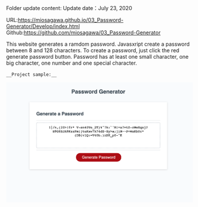 Folder update content:
Update date：July 23, 2020

URL:https://miosagawa.github.io/03_Password-Generator/Develop/index.html
Github:https://github.com/miosagawa/03_Password-Generator


This website generates a ramdom password.
Javasxript create a password between 8 and 128 characters.
To create a password, just click the red generate password button.
Password has at least one small character, one big character, one number and one special character.

    __Project sample:__

![sample](sample.png)